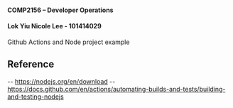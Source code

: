 #### COMP2156 – Developer Operations
#### Lok Yiu Nicole Lee - 101414029

Github Actions and Node project example

## Reference
-- https://nodejs.org/en/download
-- https://docs.github.com/en/actions/automating-builds-and-tests/building-and-testing-nodejs

